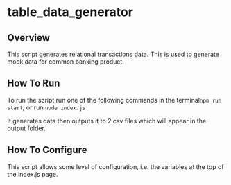 # table_data_generator

## Overview
This script generates relational transactions data. This is used to generate mock data for common banking product.

## How To Run
To run the script run one of the following commands in the terminal`npm run start`, or run `node index.js`

It generates data then outputs it to 2 csv files which will appear in the output folder.

## How To Configure
This script allows some level of configuration, i.e. the variables at the top of the index.js page.
